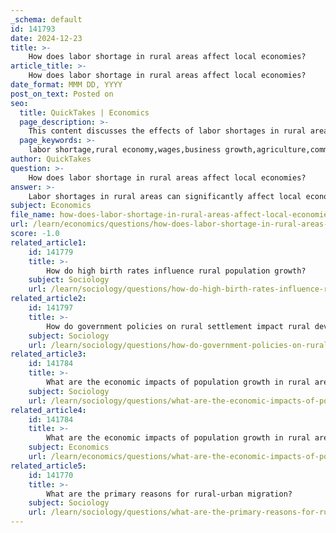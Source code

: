 ```yaml
---
_schema: default
id: 141793
date: 2024-12-23
title: >-
    How does labor shortage in rural areas affect local economies?
article_title: >-
    How does labor shortage in rural areas affect local economies?
date_format: MMM DD, YYYY
post_on_text: Posted on
seo:
  title: QuickTakes | Economics
  page_description: >-
    This content discusses the effects of labor shortages in rural areas on local economies, highlighting increased wages, business growth delays, impacts on key industries, challenges in economic diversification, population migration, community development strains, and long-term economic resilience.
  page_keywords: >-
    labor shortage,rural economy,wages,business growth,agriculture,community development,population migration,economic diversification
author: QuickTakes
question: >-
    How does labor shortage in rural areas affect local economies?
answer: >-
    Labor shortages in rural areas can significantly affect local economies in several ways:\n\n1. **Increased Wages**: In response to labor shortages, businesses often raise wages to attract workers. This can lead to higher income levels for those who are employed, but it may also increase operational costs for businesses, potentially leading to higher prices for goods and services.\n\n2. **Business Growth and Development Delays**: Rural employers facing staff shortages may delay or withdraw from developing new products and services. This stagnation can hinder business growth and innovation, limiting the economic potential of the area.\n\n3. **Impact on Key Industries**: Certain sectors, such as agriculture, are particularly vulnerable to labor shortages. When farmers cannot find enough workers, it can lead to reduced production, which not only affects the farmers' income but also impacts local supply chains and related businesses, such as packing and transportation services.\n\n4. **Economic Diversification Challenges**: Labor shortages can make it difficult for rural areas to diversify their economies. Without a sufficient workforce, it becomes challenging to attract new businesses or industries, which can perpetuate economic dependency on a limited number of sectors.\n\n5. **Population Migration**: Labor shortages may compel local workers to migrate to urban areas in search of better job opportunities. This out-migration can exacerbate the labor shortage, creating a cycle that further diminishes the economic vitality of rural areas.\n\n6. **Community Development**: Labor shortages can strain community resources and infrastructure. As businesses struggle to find workers, there may be less investment in community amenities and services, which can affect the quality of life and deter potential new residents.\n\n7. **Long-term Economic Resilience**: The inability to fill jobs can lead to a lack of economic resilience. Rural areas may find it difficult to recover from economic downturns or adapt to changing market conditions if they cannot maintain a stable workforce.\n\nIn summary, labor shortages in rural areas can create a ripple effect that impacts wages, business growth, industry viability, and overall community development, ultimately hindering the economic health of these regions.
subject: Economics
file_name: how-does-labor-shortage-in-rural-areas-affect-local-economies.md
url: /learn/economics/questions/how-does-labor-shortage-in-rural-areas-affect-local-economies
score: -1.0
related_article1:
    id: 141779
    title: >-
        How do high birth rates influence rural population growth?
    subject: Sociology
    url: /learn/sociology/questions/how-do-high-birth-rates-influence-rural-population-growth
related_article2:
    id: 141797
    title: >-
        How do government policies on rural settlement impact rural development?
    subject: Sociology
    url: /learn/sociology/questions/how-do-government-policies-on-rural-settlement-impact-rural-development
related_article3:
    id: 141784
    title: >-
        What are the economic impacts of population growth in rural areas?
    subject: Sociology
    url: /learn/sociology/questions/what-are-the-economic-impacts-of-population-growth-in-rural-areas
related_article4:
    id: 141784
    title: >-
        What are the economic impacts of population growth in rural areas?
    subject: Economics
    url: /learn/economics/questions/what-are-the-economic-impacts-of-population-growth-in-rural-areas
related_article5:
    id: 141770
    title: >-
        What are the primary reasons for rural-urban migration?
    subject: Sociology
    url: /learn/sociology/questions/what-are-the-primary-reasons-for-ruralurban-migration
---
```


&nbsp;